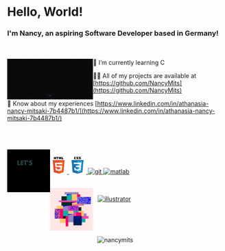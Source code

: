 <h1>Hello, World!</h1>
<h3> I'm Nancy, an aspiring Software Developer based in Germany!</h3>

<br/><br/>
<img align="left" src="code.gif" alt="girl coding" width="200px" height="95px"/>
🌱 I’m currently learning C

👨‍💻 All of my projects are available at [https://github.com/NancyMits](https://github.com/NancyMits)

📄 Know about my experiences [https://www.linkedin.com/in/athanasia-nancy-mitsaki-7b4487b1/](https://www.linkedin.com/in/athanasia-nancy-mitsaki-7b4487b1/)
<br/><br/>
<br/><br/>

 
<p align="left"> 
  <img align="left" src="letscode.gif" alt="let's code" width="100" height="100"/>
  <br/>
<a href="https://www.w3.org/html/" target="_blank" rel="noreferrer"> <img src="https://raw.githubusercontent.com/devicons/devicon/master/icons/html5/html5-original-wordmark.svg" alt="html5" width="40" height="40"/> </a> 
  <a href="https://www.w3schools.com/css/" target="_blank" rel="noreferrer"> <img src="https://raw.githubusercontent.com/devicons/devicon/master/icons/css3/css3-original-wordmark.svg" alt="css3" width="40" height="40"/> </a> 
  <a href="https://git-scm.com/" target="_blank" rel="noreferrer"> <img src="https://www.vectorlogo.zone/logos/git-scm/git-scm-icon.svg" alt="git" width="40" height="40"/> </a>
 <a href="https://www.mathworks.com/" target="_blank" rel="noreferrer"> <img src="https://upload.wikimedia.org/wikipedia/commons/2/21/Matlab_Logo.png" alt="matlab" width="40" height="40"/> </a> </p>
 
<h2 align="left">  </h2>
<p align="left"> 
  <img align="left" src="design.gif" alt="design" width="100" height="100" />
   <br/>
 &ensp; <a  margin-left="5" href="https://www.adobe.com/in/products/illustrator.html" target="_blank" rel="noreferrer"> <img src="https://www.vectorlogo.zone/logos/adobe_illustrator/adobe_illustrator-icon.svg" alt="illustrator" width="40" height="40"/> </a> 
  </p>
  <p align="left"> <h2> </h2> </p>

<br/><br/>
<p align="center">  <img align="center" src="https://github-readme-streak-stats.herokuapp.com/?user=nancymits&theme=dark" alt="nancymits" /></p>


<!--
**NancyMits/NancyMits** is a ✨ _special_ ✨ repository because its `README.md` (this file) appears on your GitHub profile.

Here are some ideas to get you started:

- 🔭 I’m currently working on ...
- 🌱 I’m currently learning ...
- 👯 I’m looking to collaborate on ...
- 🤔 I’m looking for help with ...
- 💬 Ask me about ...
- 📫 How to reach me: ...
- 😄 Pronouns: ...
- ⚡ Fun fact: ...
-->
